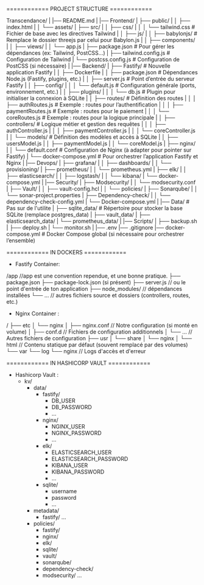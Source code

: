 ============ PROJECT STRUCTURE ============

Transcendance/
|
|── README.md
|
|── Frontend/
|	├── public/
|	│	├── index.html
|	│	└── assets/
|	├── src/
|	│	├── css/
|	│	│	└── tailwind.css			 # Fichier de base avec les directives Tailwind
|	│	├── js/
|	│	├── babylonjs/					 # Remplace le dossier threejs par celui pour Babylon.js
|	│	├── components/
|	│	├── views/
|	│	└── app.js
|	├── package.json						# Pour gérer les dépendances (ex: Tailwind, PostCSS…)
|	├── tailwind.config.js				# Configuration de Tailwind
|	└── postcss.config.js				 # Configuration de PostCSS (si nécessaire)
|
|── Backend/
|	├── Fastify/							 # Nouvelle application Fastify
|	│	├── Dockerfile
|	│	├── package.json				# Dépendances Node.js (Fastify, plugins, etc.)
|	│	├── server.js					  # Point d’entrée du serveur Fastify
|	│	├── config/
|	│	│	└── default.js				# Configuration générale (ports, environnement, etc.)
|	│	├── plugins/
|	│	│	└── db.js					  # Plugin pour initialiser la connexion à SQLite
|	│	├── routes/						 # Définition des routes
|	│	│	├── authRoutes.js			# Exemple : routes pour l’authentification
|	│	│	├── paymentRoutes.js		# Exemple : routes pour le paiement
|	│	│	└── coreRoutes.js			# Exemple : routes pour la logique principale
|	│	├── controllers/				  # Logique métier et gestion des requêtes
|	│	│	├── authController.js
|	│	│	├── paymentController.js
|	│	│	└── coreController.js
|	│	└── models/						 # Définition des modèles et accès à SQLite
|	│		 ├── usersModel.js
|	│		 ├── paymentModel.js
|	│		 └── coreModel.js
|	├── nginx/
|	│	└── default.conf				  # Configuration de Nginx (à adapter pour pointer sur Fastify)
|	└── docker-compose.yml				# Pour orchestrer l’application Fastify et Nginx
|
|── Devops/
|	├── grafana/
|	│	├── dashboards/
|	│	└── provisioning/
|	├── prometheus/
|	│	└── prometheus.yml
|	├── elk/
|	│	├── elasticsearch/
|	│	├── logstash/
|	│	└── kibana/
|	└── docker-compose.yml
|
|── Security/
|	├── Modsecurity/
|	│	└── modsecurity.conf
|	├── Vault/
|	│	├── vault-config.hcl
|	│	└── policies/
|	├── Sonarqube/
|	│	└── sonar-project.properties
|	├── Dependency-check/
|	│	└── dependency-check-config.yml
|	└── Docker-compose.yml
|
|── Data/								# Pas sur de l'utilite
|	├── sqlite_data/					# Répertoire pour stocker la base SQLite (remplace postgres_data)
|	├── vault_data/
|	├── elasticsearch_data/
|	└── prometheus_data/
|
|── Scripts/
|	├── backup.sh
|	├── deploy.sh
|	└── monitor.sh
|
|── .env
|── .gitignore
|── docker-compose.yml					# Docker Compose global (si nécessaire pour orchestrer l’ensemble)

============ IN DOCKERS ============

- Fastify Container:

/app						//app est une convention rependue, et une bonne pratique.
 ├── package.json
 ├── package-lock.json (si présent)
 ├── server.js				// ou le point d'entrée de ton application
 ├── node_modules/			// dépendances installées
 └── ...					// autres fichiers source et dossiers (controllers, routes, etc.)

- Nginx Container :

/
├── etc
│	└── nginx
│		 ├── nginx.conf		// Notre configuration (si monté en volume)
│		 ├── conf.d			// Fichiers de configuration additionnels
│		 └── ...			// Autres fichiers de configuration
├── usr
│	└── share
│		 └── nginx
│			  └── html		// Contenu statique par défaut (souvent remplacé par des volumes)
└── var
	 └── log
		  └── nginx			// Logs d'accès et d'erreur

============ IN HASHICORP VAULT ============

- Hashicorp Vault :
	* kv/
		+ data/
			- fastify/
				- DB_USER
				- DB_PASSWORD
				- ...
			- nginx/
				- NGINX_USER
				- NGINX_PASSWORD
				- ...
			- elk/
				- ELASTICSEARCH_USER
				- ELASTICSEARCH_PASSWORD
				- KIBANA_USER
				- KIBANA_PASSWORD
				- ...
			- sqlite/
				- username
				- password
				- ...
		+ metadata/
			- fastify/
			...
		+ policies/
			- fastify/
			- nginx/
			- elk/
			- sqlite/
			- vault/
			- sonarqube/
			- dependency-check/
			- modsecurity/
			...

